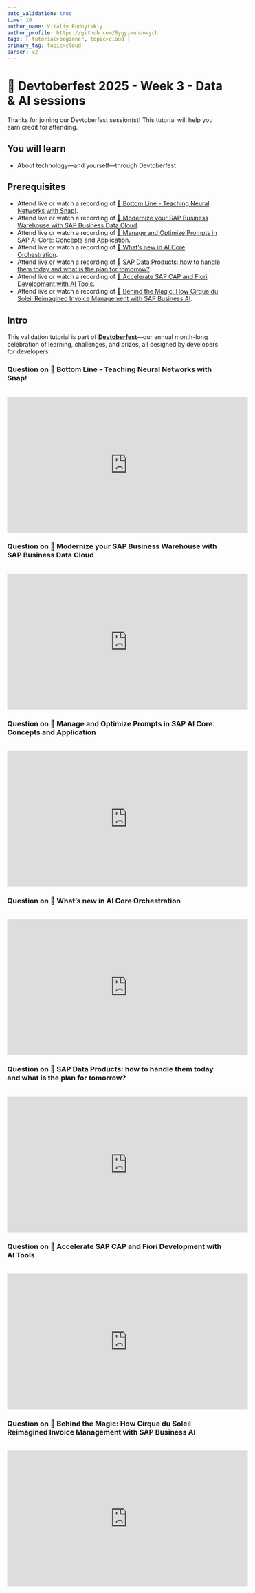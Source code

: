 ```yaml
---
auto_validation: true
time: 10
author_name: Vitaliy Rudnytskiy
author_profile: https://github.com/Sygyzmundovych
tags: [ tutorial>beginner, topic>cloud ]
primary_tag: topic>cloud
parser: v2
---
```

  
# 🔵 Devtoberfest 2025 - Week 3 - Data & AI sessions

<!-- description --> Thanks for joining our Devtoberfest session(s)! This tutorial will help you earn credit for attending.

## You will learn

- About technology—and yourself—through Devtoberfest

## Prerequisites

- Attend live or watch a recording of [🔵 Bottom Line - Teaching Neural Networks with Snap!](https://community.sap.com/t5/devtoberfest/bottom-line-teaching-neural-networks-with-snap/ev-p/14222316).
- Attend live or watch a recording of [🔵 Modernize your SAP Business Warehouse with SAP Business Data Cloud](https://community.sap.com/t5/devtoberfest/modernize-your-sap-business-warehouse-with-sap-business-data-cloud/ev-p/14208881).
- Attend live or watch a recording of [🔵 Manage and Optimize Prompts in SAP AI Core: Concepts and Application](https://community.sap.com/t5/devtoberfest/manage-and-optimize-prompts-in-sap-ai-core-concepts-and-application/ev-p/14212298).
- Attend live or watch a recording of [🔵 What’s new in AI Core Orchestration](https://community.sap.com/t5/devtoberfest/what-s-new-in-ai-core-orchestration/ev-p/14215924).
- Attend live or watch a recording of [🔵 SAP Data Products: how to handle them today and what is the plan for tomorrow?](https://community.sap.com/t5/devtoberfest/sap-data-products-how-to-handle-them-today-and-what-is-the-plan-for/ev-p/14208971).
- Attend live or watch a recording of [🔵 Accelerate SAP CAP and Fiori Development with AI Tools](https://community.sap.com/t5/devtoberfest/accelerate-sap-cap-and-fiori-development-with-ai-tools/ev-p/14217471).
- Attend live or watch a recording of [🔵 Behind the Magic: How Cirque du Soleil Reimagined Invoice Management with SAP Business AI](https://community.sap.com/t5/devtoberfest/behind-the-magic-how-cirque-du-soleil-reimagined-invoice-management-with/ev-p/14227799).

## Intro

This validation tutorial is part of **[Devtoberfest](https://community.sap.com/t5/devtoberfest/gh-p/Devtoberfest)**—our annual month-long celebration of learning, challenges, and prizes, all designed by developers for developers.

### Question on 🔵 Bottom Line - Teaching Neural Networks with Snap!

<div>&nbsp;</div><iframe width="560" height="315" src="https://www.youtube.com/embed/_JSnHmGMbfY" frameborder="0" allowfullscreen></iframe>

### Question on 🔵 Modernize your SAP Business Warehouse with SAP Business Data Cloud

<div>&nbsp;</div><iframe width="560" height="315" src="https://www.youtube.com/embed/dEmaun_5YGA" frameborder="0" allowfullscreen></iframe> 

### Question on 🔵 Manage and Optimize Prompts in SAP AI Core: Concepts and Application

<div>&nbsp;</div><iframe width="560" height="315" src="https://www.youtube.com/embed/qXjV75yBplE" frameborder="0" allowfullscreen></iframe> 

### Question on 🔵 What’s new in AI Core Orchestration

<div>&nbsp;</div><iframe width="560" height="315" src="https://www.youtube.com/embed/PDqQhKx6lvI" frameborder="0" allowfullscreen></iframe> 

### Question on 🔵 SAP Data Products: how to handle them today and what is the plan for tomorrow?

<div>&nbsp;</div><iframe width="560" height="315" src="https://www.youtube.com/embed/dEmaun_5YGA" frameborder="0" allowfullscreen></iframe> 

### Question on 🔵 Accelerate SAP CAP and Fiori Development with AI Tools

<div>&nbsp;</div><iframe width="560" height="315" src="https://www.youtube.com/embed/YKzEsg9uPZQ" frameborder="0" allowfullscreen></iframe> 

### Question on 🔵 Behind the Magic: How Cirque du Soleil Reimagined Invoice Management with SAP Business AI

<div>&nbsp;</div><iframe width="560" height="315" src="https://www.youtube.com/embed/l4mQ73tFT1s" frameborder="0" allowfullscreen></iframe> 



